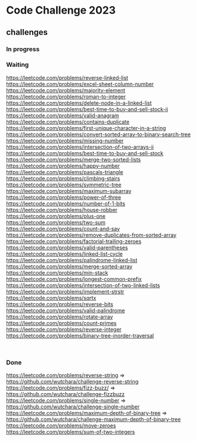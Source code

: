 # Code Challenge 2023

## challenges

### In progress


### Waiting
https://leetcode.com/problems/reverse-linked-list
https://leetcode.com/problems/excel-sheet-column-number
https://leetcode.com/problems/majority-element
https://leetcode.com/problems/roman-to-integer
https://leetcode.com/problems/delete-node-in-a-linked-list
https://leetcode.com/problems/best-time-to-buy-and-sell-stock-ii
https://leetcode.com/problems/valid-anagram
https://leetcode.com/problems/contains-duplicate
https://leetcode.com/problems/first-unique-character-in-a-string
https://leetcode.com/problems/convert-sorted-array-to-binary-search-tree
https://leetcode.com/problems/missing-number
https://leetcode.com/problems/intersection-of-two-arrays-ii
https://leetcode.com/problems/best-time-to-buy-and-sell-stock
https://leetcode.com/problems/merge-two-sorted-lists
https://leetcode.com/problems/happy-number
https://leetcode.com/problems/pascals-triangle
https://leetcode.com/problems/climbing-stairs
https://leetcode.com/problems/symmetric-tree
https://leetcode.com/problems/maximum-subarray
https://leetcode.com/problems/power-of-three
https://leetcode.com/problems/number-of-1-bits
https://leetcode.com/problems/house-robber
https://leetcode.com/problems/plus-one
https://leetcode.com/problems/two-sum
https://leetcode.com/problems/count-and-say
https://leetcode.com/problems/remove-duplicates-from-sorted-array
https://leetcode.com/problems/factorial-trailing-zeroes
https://leetcode.com/problems/valid-parentheses
https://leetcode.com/problems/linked-list-cycle
https://leetcode.com/problems/palindrome-linked-list
https://leetcode.com/problems/merge-sorted-array
https://leetcode.com/problems/min-stack
https://leetcode.com/problems/longest-common-prefix
https://leetcode.com/problems/intersection-of-two-linked-lists
https://leetcode.com/problems/implement-strstr
https://leetcode.com/problems/sqrtx
https://leetcode.com/problems/reverse-bits
https://leetcode.com/problems/valid-palindrome
https://leetcode.com/problems/rotate-array
https://leetcode.com/problems/count-primes
https://leetcode.com/problems/reverse-integer
https://leetcode.com/problems/binary-tree-inorder-traversal

<br />

### Done
https://leetcode.com/problems/reverse-string => https://github.com/wutchara/challenge-reverse-string
https://leetcode.com/problems/fizz-buzz/ => https://github.com/wutchara/challenge-fizzbuzz
https://leetcode.com/problems/single-number => https://github.com/wutchara/challenge-single-number
https://leetcode.com/problems/maximum-depth-of-binary-tree => https://github.com/wutchara/challenge-maximum-depth-of-binary-tree
https://leetcode.com/problems/move-zeroes
https://leetcode.com/problems/sum-of-two-integers
